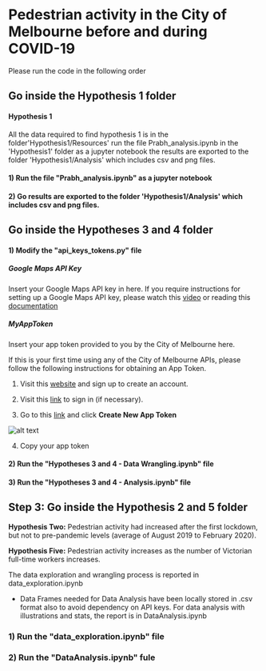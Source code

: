 # Pedestrian activity in the City of Melbourne before and during COVID-19
 Please run the code in the following order
 
 
## Go inside the Hypothesis 1 folder
#### Hypothesis 1

All the data required to find hypothesis 1 is in the folder'Hypothesis1/Resources'
run the file Prabh_analysis.ipynb in the 'Hypothesis1' folder as a jupyter notebook
the results are exported to the folder 'Hypothesis1/Analysis' which includes csv and png files.

#### 1) Run the file "Prabh_analysis.ipynb" as a jupyter notebook

#### 2) Go results are exported to the folder 'Hypothesis1/Analysis' which includes csv and png files.


## Go inside the Hypotheses 3 and 4 folder
#### 1) Modify the "api_keys_tokens.py" file

##### Google Maps API Key
Insert your Google Maps API key in here.
If you require instructions for setting up a Google Maps API key, please watch this [video](https://www.youtube.com/watch?v=2_HZObVbe-g&t=10s) or reading this [documentation](https://developers.google.com/maps/documentation/javascript/get-api-key)

##### MyAppToken
Insert your app token provided to you by the City of Melbourne here.

If this is your first time using any of the City of Melbourne APIs, please follow the following instructions for obtaining an App Token.

1) Visit this [website](https://data.melbourne.vic.gov.au/signup) and sign up to create an account.

2) Visit this [link](https://data.melbourne.vic.gov.au/login) to sign in (if necessary).

3) Go to this [link](https://data.melbourne.vic.gov.au/profile/edit/developer_settings) and click **Create New App Token**

![alt text](https://github.com/James-Akerman/project-one/blob/main/Readme%20images/get%20app%20token.PNG "Create New App Token")

4) Copy your app token

#### 2) Run the "Hypotheses 3 and 4 - Data Wrangling.ipynb" file

#### 3) Run the "Hypotheses 3 and 4 - Analysis.ipynb" file


## Step 3: Go inside the Hypothesis 2 and 5 folder

**Hypothesis Two:** Pedestrian activity had increased after the first lockdown, but not to pre-pandemic levels (average of August 2019 to February 2020).

**Hypothesis Five:** Pedestrian activity increases as the number of Victorian full-time workers increases.

The data exploration and wrangling process is reported in data_exploration.ipynb
- Data Frames needed for Data Analysis have been locally stored in .csv format also to avoid dependency on API keys.
For data analysis with illustrations and stats, the report is in DataAnalysis.ipynb

### 1) Run the "data_exploration.ipynb" file

### 2) Run the "DataAnalysis.ipynb" fule




